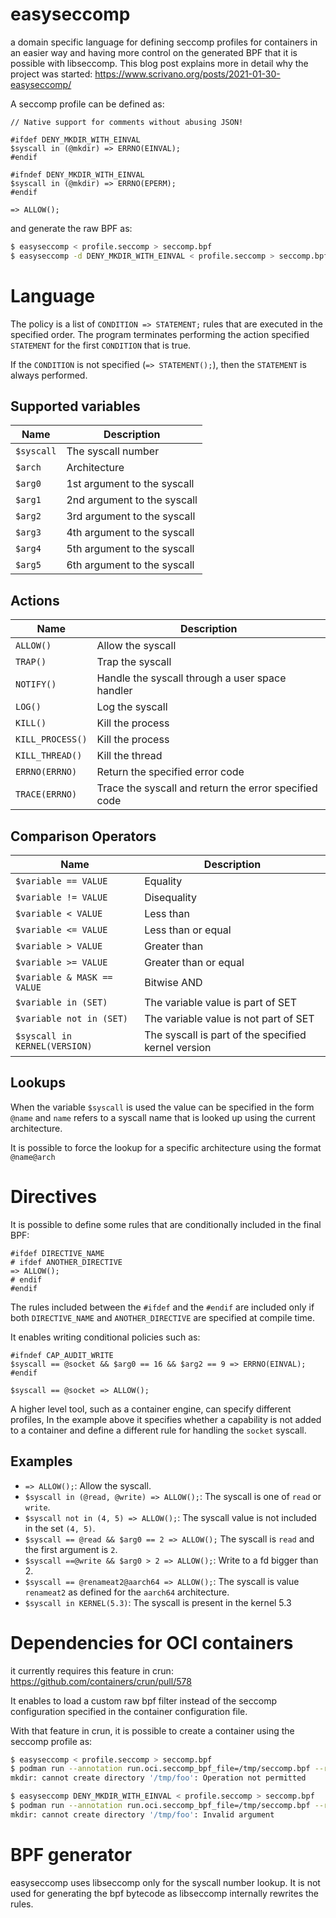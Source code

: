 # easyseccomp

a domain specific language for defining seccomp profiles for
containers in an easier way and having more control on the generated
BPF that it is possible with libseccomp.  This blog post explains more
in detail why the project was started:
https://www.scrivano.org/posts/2021-01-30-easyseccomp/

A seccomp profile can be defined as:

```
// Native support for comments without abusing JSON!

#ifdef DENY_MKDIR_WITH_EINVAL
$syscall in (@mkdir) => ERRNO(EINVAL);
#endif

#ifndef DENY_MKDIR_WITH_EINVAL
$syscall in (@mkdir) => ERRNO(EPERM);
#endif

=> ALLOW();
```

and generate the raw BPF as:

```sh
$ easyseccomp < profile.seccomp > seccomp.bpf
$ easyseccomp -d DENY_MKDIR_WITH_EINVAL < profile.seccomp > seccomp.bpf
```

# Language

The policy is a list of `CONDITION => STATEMENT;` rules that are
executed in the specified order.
The program terminates performing the action specified `STATEMENT`
for the first `CONDITION` that is true.

If the `CONDITION` is not specified (`=> STATEMENT();`), then the
`STATEMENT` is always performed.

## Supported variables

| Name       | Description                 |
|------------|-----------------------------|
| `$syscall` | The syscall number          |
| `$arch`    | Architecture                |
| `$arg0`    | 1st argument to the syscall |
| `$arg1`    | 2nd argument to the syscall |
| `$arg2`    | 3rd argument to the syscall |
| `$arg3`    | 4th argument to the syscall |
| `$arg4`    | 5th argument to the syscall |
| `$arg5`    | 6th argument to the syscall |

## Actions

| Name             | Description                                           |
|------------------|-------------------------------------------------------|
| `ALLOW()`        | Allow the syscall                                     |
| `TRAP()`         | Trap the syscall                                      |
| `NOTIFY()`       | Handle the syscall through a  user space handler      |
| `LOG()`          | Log the syscall                                       |
| `KILL()`         | Kill the process                                      |
| `KILL_PROCESS()` | Kill the process                                      |
| `KILL_THREAD()`  | Kill the thread                                       |
| `ERRNO(ERRNO)`   | Return the specified error code                       |
| `TRACE(ERRNO)`   | Trace the syscall and return the error specified code |


## Comparison Operators

| Name                          | Description                                         |
|-------------------------------|-----------------------------------------------------|
| `$variable == VALUE`          | Equality                                            |
| `$variable != VALUE`          | Disequality                                         |
| `$variable < VALUE`           | Less than                                           |
| `$variable <= VALUE`          | Less than or equal                                  |
| `$variable > VALUE`           | Greater than                                        |
| `$variable >= VALUE`          | Greater than or equal                               |
| `$variable & MASK == VALUE`   | Bitwise AND                                         |
| `$variable in (SET)`          | The variable value is part of SET                   |
| `$variable not in (SET)`      | The variable value is not part of SET               |
| `$syscall in KERNEL(VERSION)` | The syscall is part of the specified kernel version |

## Lookups

When the variable `$syscall` is used the value can be specified in the
form `@name` and `name` refers to a syscall name that is looked up
using the current architecture.

It is possible to force the lookup for a specific architecture using
the format `@name@arch`

# Directives

It is possible to define some rules that are conditionally included in
the final BPF:

```
#ifdef DIRECTIVE_NAME
# ifdef ANOTHER_DIRECTIVE
=> ALLOW();
# endif
#endif
```

The rules included between the `#ifdef` and the `#endif` are included
only if both `DIRECTIVE_NAME` and `ANOTHER_DIRECTIVE` are specified at
compile time.

It enables writing conditional policies such as:

```
#ifndef CAP_AUDIT_WRITE
$syscall == @socket && $arg0 == 16 && $arg2 == 9 => ERRNO(EINVAL);
#endif

$syscall == @socket => ALLOW();
```

A higher level tool, such as a container engine, can specify different
profiles,  In the example above it specifies whether a capability is
not added to a container and define a different rule for handling the
`socket` syscall.

## Examples

- `=> ALLOW();`: Allow the syscall.
- `$syscall in (@read, @write) => ALLOW();`: The syscall is one of `read` or `write`.
- `$syscall not in (4, 5) => ALLOW();`: The syscall value is not included in the set `(4, 5)`.
- `$syscall == @read && $arg0 == 2 => ALLOW();` The syscall is `read` and the first argument is `2`.
- `$syscall ==@write && $arg0 > 2 => ALLOW();`: Write to a fd bigger than 2.
- `$syscall == @renameat2@aarch64 => ALLOW();`:  The syscall is value `renameat2` as
defined for the `aarch64` architecture.
- `$syscall in KERNEL(5.3)`: The syscall is present in the kernel 5.3

# Dependencies for OCI containers

it currently requires this feature in crun: https://github.com/containers/crun/pull/578

It enables to load a custom raw bpf filter instead of the seccomp
configuration specified in the container configuration file.

With that feature in crun, it is possible to create a container using
the seccomp profile as:

```sh
$ easyseccomp < profile.seccomp > seccomp.bpf
$ podman run --annotation run.oci.seccomp_bpf_file=/tmp/seccomp.bpf --rm fedora mkdir /tmp/foo
mkdir: cannot create directory '/tmp/foo': Operation not permitted

$ easyseccomp DENY_MKDIR_WITH_EINVAL < profile.seccomp > seccomp.bpf
$ podman run --annotation run.oci.seccomp_bpf_file=/tmp/seccomp.bpf --rm fedora mkdir /tmp/foo
mkdir: cannot create directory '/tmp/foo': Invalid argument
```

# BPF generator

easyseccomp uses libseccomp only for the syscall number lookup.  It is
not used for generating the bpf bytecode as libseccomp internally
rewrites the rules.

